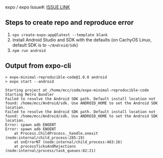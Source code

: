 expo / expo Issue#: [ISSUE LINK](https://github.com/expo/expo/issues/34548#issue-2818743646)

## Steps to create repo and reproduce error
1. `npx create-expo-app@latest --template blank`
2. Install Android Studio and SDK with the defaults (on CachyOS Linux, default SDK is to `~/Android/Sdk`)
3. `npm run android`

## Output from expo-cli
```
> expo-minimal-reproducible-code@1.0.0 android
> expo start --android

Starting project at /home/mcc/code/expo-minimal-reproducible-code
Starting Metro Bundler
Failed to resolve the Android SDK path. Default install location not found: /home/mcc/Android/sdk. Use ANDROID_HOME to set the Android SDK location.
Failed to resolve the Android SDK path. Default install location not found: /home/mcc/Android/sdk. Use ANDROID_HOME to set the Android SDK location.
Error: spawn adb ENOENT
Error: spawn adb ENOENT
    at Process.ChildProcess._handle.onexit (node:internal/child_process:285:19)
    at onErrorNT (node:internal/child_process:483:16)
    at processTicksAndRejections (node:internal/process/task_queues:82:21)
```
